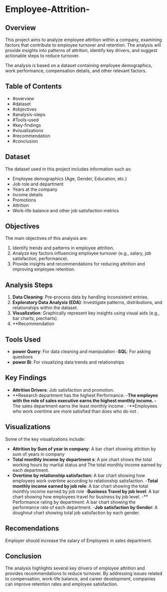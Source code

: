 # Employee-Attrition-

## Overview
This project aims to analyze employee attrition within a company, examining factors that contribute to employee turnover and retention. The analysis will provide insights into patterns of attrition, identify key drivers, and suggest actionable steps to reduce turnover.

The analysis is based on a dataset containing employee demographics, work performance, compensation details, and other relevant factors.

## Table of Contents
- #overview
- #dataset
- #objectives
- #analysis-steps
- #Tools-used
- #key-findings
- #visualizations
- #recommendation
- #conclusion

## Dataset
The dataset used in this project includes information such as:
- Employee demographics (Age, Gender, Education, etc.)
- Job role and department
- Years at the company
- Income details
- Promotions
- Attrition 
- Work-life balance and other job satisfaction metrics

## Objectives
The main objectives of this analysis are:
1. Identify trends and patterns in employee attrition.
2. Analyze key factors influencing employee turnover (e.g., salary, job satisfaction, performance).
3. Provide insights and recommendations for reducing attrition and improving employee retention.

## Analysis Steps
1. **Data Cleaning**: Pre-process data by handling  inconsistent entries.
2. **Exploratory Data Analysis (EDA)**: Investigate patterns, distributions, and relationships within the dataset.
3. **Visualization**: Graphically represent key insights using visual aids (e.g., bar charts, piecharts).
4. **Recommendation 

## Tools Used
- **power Query**: For data cleaning and manipulation
-**SQL**: For asking questions 
- **power Bi**: For visualizing data trends and relationships

## Key Findings
- **Attrition Drivers**: Job satisfaction and promotion.
- **Research department has the highest Performance.
-**The employee with the role of sales executive earns the highest monthly income.
-** The sales department earns the least monthly income .
-**Employees who work overtime are more satisfied than does who do not .

## Visualizations
Some of the key visualizations include:
- **Attrition by Sum of year in company**: A bar chart showing attrition by sum of years in company 
- **Total monthly income by department s**: A pie chart  shows the total working hours by martial status and The total monthly income earned by each department.
- **Overtime by relationship satisfaction**: A bar chart showing how employees work overtime according to relationship satisfaction.
-**Total monthly income earned by job role**: A bar chart showing the total monthly income earned by job role 
-**Business Travel by job level**: A bar chart showing how employees travel for business by job level.
-** Performance rating by department: A bar chart showing the performance rate of each department.
-**Job satisfaction by Gender**: A doughnut chart showing total job satisfaction by each gender.

## Recomendations
Employer should increase the salary of Employees in sales department.

## Conclusion
The analysis highlights several key drivers of employee attrition and provides recommendations to reduce turnover. By addressing issues related to compensation, work-life balance, and career development, companies can improve retention rates and employee satisfaction.
